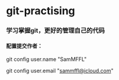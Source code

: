 
# git-practising

### 学习掌握git，更好的管理自己的代码

#### 配置提交作者：

git config user.name "SamMFFL"

git config user.email "sammffl@icloud.com"

